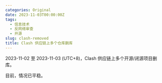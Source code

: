 ```yaml
---
categories: Original
date: 2023-11-03T00:00:00Z
tags:
  - 信息技术
  - 反网络审查
  - 开源
slug: clash-removed
title: Clash 供应链上多个仓库删库
---
```


2023-11-02 至 2023-11-03 (UTC+8)，Clash 供应链上多个开源/闭源项目删库。

目前，情况已平稳。

<div style="display: none;">
    <a href="https://github.com/MetaCubeX/mihomo/tree/Meta">mihomo</a>
    <a href="https://github.com/clash-verge-rev/clash-verge-rev">clash-verge-rev</a>
    <a href="https://github.com/MetaCubeX/ClashMetaForAndroid/tree/main">ClashMetaForAndroid</a>
    <a href="https://github.com/MetaCubeX/metacubexd">metacubexd</a>
</div>

